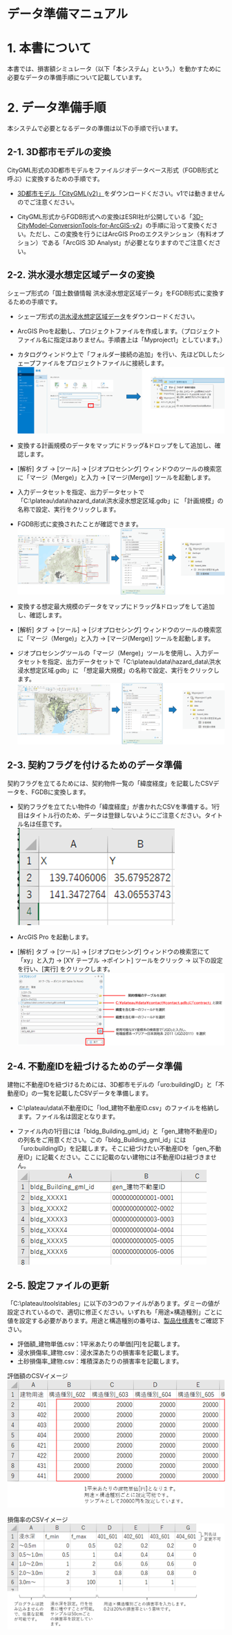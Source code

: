 # データ準備マニュアル

# 1. 本書について

本書では、損害額シミュレータ（以下「本システム」という。）を動かすために必要なデータの準備手順について記載しています。


# 2. データ準備手順

本システムで必要となるデータの準備は以下の手順で行います。



## 2-1. 3D都市モデルの変換
CityGML形式の3D都市モデルをファイルジオデータベース形式（FGDB形式と呼ぶ）に変換するための手順です。

- [3D都市モデル「CityGML(v2)」](https://www.geospatial.jp/ckan/dataset/plateau)をダウンロードください。v1では動きませんのでご注意ください。

- CityGML形式からFGDB形式への変換はESRI社が公開している「[3D-CityModel-ConversionTools-for-ArcGIS-v2](https://github.com/EsriJapan/3D-CityModel-ConversionTools-for-ArcGIS-v2)」の手順に沿って変換ください。ただし、この変換を行うにはArcGIS Proのエクステンション（有料オプション）である「ArcGIS 3D Analyst」が必要となりますのでご注意ください。



## 2-2. 洪水浸水想定区域データの変換
シェープ形式の「国土数値情報 洪水浸水想定区域データ」をFGDB形式に変換するための手順です。

- シェープ形式の[洪水浸水想定区域データ](https://nlftp.mlit.go.jp/ksj/gml/datalist/KsjTmplt-A31a-v4_0.html)をダウンロードください。

- ArcGIS Proを起動し、プロジェクトファイルを作成します。（プロジェクトファイル名に指定はありません。手順書上は「Myproject1」としています。）

- カタログウィンドウ上で「フォルダー接続の追加」を行い、先ほどDLしたシェープファイルをプロジェクトファイルに接続します。<br>
![](../resources/dataMan/dataMan_001.png)

- 変換する計画規模のデータをマップにドラッグ&ドロップをして追加し、確認します。

- [解析] タブ → [ツール] → [ジオプロセシング] ウィンドウのツールの検索窓に「マージ（Merge)」と入力 → [マージ(Merge)] ツールを起動します。

- 入力データセットを指定、出力データセットで「C:\plateau\data\hazard_data\洪水浸水想定区域.gdb」に 「計画規模」の名称で設定、実行をクリックします。

- FGDB形式に変換されたことが確認できます。<br>
![](../resources/dataMan/dataMan_002.png)

- 変換する想定最大規模のデータをマップにドラッグ&ドロップをして追加し、確認します。

- [解析] タブ → [ツール] → [ジオプロセシング] ウィンドウのツールの検索窓に「マージ（Merge)」と入力 → [マージ(Merge)] ツールを起動します。

- ジオプロセシングツールの「マージ（Merge)」ツールを使用し、入力データセットを指定、出力データセットで「C:\plateau\data\hazard_data\洪水浸水想定区域.gdb」に 「想定最大規模」の名称で設定、実行をクリックします。<br>
![](../resources/dataMan/dataMan_003.png)



## 2-3. 契約フラグを付けるためのデータ準備
契約フラグを立てるためには、契約物件一覧の「緯度経度」を記載したCSVデータを、FGDBに変換します。

- 契約フラグを立てたい物件の「緯度経度」が書かれたCSVを準備する。1行目はタイトル行のため、データは登録しないようにご注意ください。タイトル名は任意です。<br>
![](../resources/dataMan/dataMan_004.png)

- ArcGIS Pro を起動します。

- [解析] タブ → [ツール] → [ジオプロセシング] ウィンドウの検索窓にて「xy」と入力 → [XY テーブル →ポイント] ツールをクリック → 以下の設定を行い、[実行] をクリックします。<br>
![](../resources/dataMan/dataMan_005.png)


## 2-4. 不動産IDを紐づけるためのデータ準備
建物に不動産IDを紐づけるためには、3D都市モデルの「uro:buildingID」と「不動産ID」の一覧を記載したCSVデータを準備します。

- C:\plateau\data\不動産IDに「lod_建物不動産ID.csv」のファイルを格納します。ファイル名は固定となります。

- ファイル内の1行目には「bldg_Building_gml_id」と「gen_建物不動産ID」の列名をご用意ください。この「bldg_Building_gml_id」には「uro:buildingID」を記載します。そこに紐づけたい不動産IDを「gen_不動産ID」に記載ください。ここに記載のない建物には不動産IDは紐づきません。<br>
![](../resources/dataMan/dataMan_006.png)



## 2-5. 設定ファイルの更新
「C:\plateau\tools\tables」に以下の3つのファイルがあります。ダミーの値が設定されているので、適切に修正ください。いずれも「用途×構造種別」ごとに値を設定する必要があります。用途と構造種別の番号は、[製品仕様書](https://www.mlit.go.jp/plateau/file/libraries/doc/plateau_doc_0001_ver03.pdf)をご確認下さい。

- 評価額_建物単価.csv：1平米あたりの単価[円]を記載します。
- 浸水損傷率_建物.csv：浸水深あたりの損害率を記載します。
- 土砂損傷率_建物.csv：堆積深あたりの損害率を記載します。<br>

評価額のCSVイメージ<br>
![](../resources/dataMan/dataMan_007.png)

損傷率のCSVイメージ<br>
![](../resources/dataMan/dataMan_008.png)
